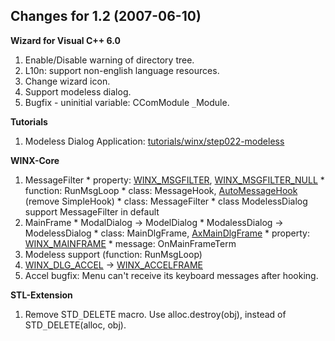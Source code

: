 ## Changes for 1.2 (2007-06-10) ##

**Wizard for Visual C++ 6.0**

  1. Enable/Disable warning of directory tree.
  1. L10n: support non-english language resources.
  1. Change wizard icon.
  1. Support modeless dialog.
  1. Bugfix - uninitial variable: CComModule `_`Module.

**Tutorials**

  1. Modeless Dialog Application: [tutorials/winx/step022-modeless](http://winxsamp.googlecode.com/svn/trunk/winxsamp/tutorials/winx/step022-modeless/)

**WINX-Core**

  1. MessageFilter
    * property: [WINX\_MSGFILTER](WINX_MSGFILTER.md), [WINX\_MSGFILTER\_NULL](WINX_MSGFILTER.md)
    * function: RunMsgLoop
    * class: MessageHook, [AutoMessageHook](MessageHook.md) (remove SimpleHook)
    * class: MessageFilter
    * class ModelessDialog support MessageFilter in default
  1. MainFrame
    * ModalDialog -> ModelDialog
    * ModalessDialog -> ModelessDialog
    * class: MainDlgFrame, [AxMainDlgFrame](MainDlgFrame.md)
    * property: [WINX\_MAINFRAME](WINX_MAINFRAME.md)
    * message: OnMainFrameTerm
  1. Modeless support (function: RunMsgLoop)
  1. [WINX\_DLG\_ACCEL](WINX_DLG_ACCEL.md) -> [WINX\_ACCELFRAME](WINX_ACCELFRAME.md)
  1. Accel bugfix: Menu can't receive its keyboard messages after hooking.

**STL-Extension**

  1. Remove STD`_`DELETE macro. Use alloc.destroy(obj), instead of STD`_`DELETE(alloc, obj).